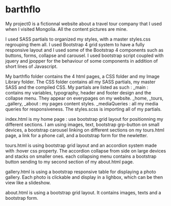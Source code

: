 # barthflo

My project0 is a fictionnal website about a travel tour company that I used when I visited Mongolia.
All the content pictures are mine.

I used SASS partials to organized my styles, with a master styles.css regrouping them all.
I used Bootstrap 4 grid system to have a fully responsive layout and I used some of the Bootstrap 4 components such as buttons, forms, collapse and carousel.
I used bootstrap script coupled with jquery and jpopper for the behaviour of some components in addition of short lines of Javascript.

My barthflo folder contains the 4 html pages, a CSS folder and my Image Library folder. The CSS folder contains all my SASS partials, my master SASS and the compiled CSS. My partials are listed as such : 
_main : contains my variables, typography, header and footer design and the collapse menu. They appear on everypages on my website.
_home, _tours, _gallery, _about : my pages content styles.
_mediaQueries : all my media queries for responsiveness.
The styles.scss is importing all of my partials.

index.html is my home page : use bootstrap grid layout for positionning my different sections. I am using images, text, bootstrap grp-button on small devices, a bootstrap carousel linking on different sections on my tours.html page, a link for a phone call, and a bootstrap form for the newletter.

tours.html is using bootstrap grid layout and an accordion system made with :hover css property. The accordion collapse from side on large devices and stacks on smaller ones. each collapsing menu contains a bootstrap button sending to my second section of my about.html page.

gallery.html is using a bootstrap responsive table for displaying a photo gallery. Each photo is clickable and display in a lighbox, which can be then view like a slideshow.

about.html is using a bootstrap grid layout. It contains images, texts and a bootstrap form. 

